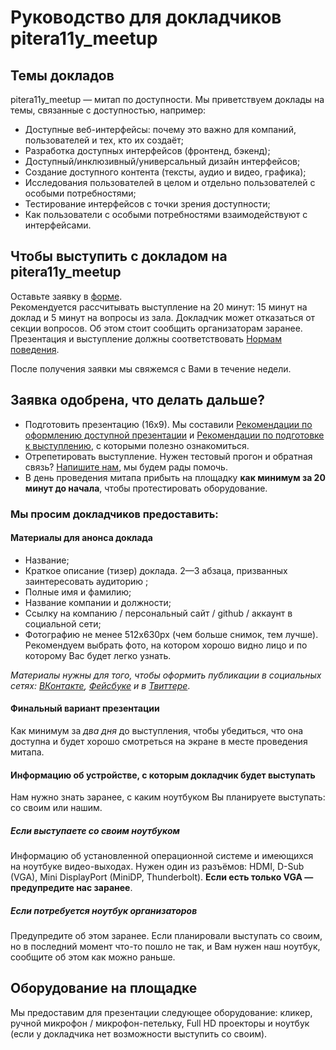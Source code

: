 # Руководство для докладчиков pitera11y_meetup

## Темы докладов

pitera11y_meetup — митап по доступности. Мы приветствуем доклады на темы, связанные с доступностью, например:

* Доступные веб-интерфейсы: почему это важно для компаний, пользователей и тех, кто их создаёт;
* Разработка доступных интерфейсов (фронтенд, бэкенд);
* Доступный/инклюзивный/универсальный дизайн интерфейсов;
* Создание доступного контента (тексты, аудио и видео, графика);
* Исследования пользователей в целом и отдельно пользователей с особыми потребностями;
* Тестирование интерфейсов с точки зрения доступности;
* Как пользователи с особыми потребностями взаимодействуют с интерфейсами.

## Чтобы выступить с докладом на pitera11y_meetup

Оставьте заявку в [форме](*).<br>
Рекомендуется рассчитывать выступление на 20 минут: 15 минут на доклад и 5 минут на вопросы из зала.
Докладчик может отказаться от секции вопросов. Об этом стоит сообщить организаторам заранее.<br>
Презентация и выступление должны соответствовать [Нормам поведения](https://github.com/pitercss/a11y_docs/blob/master/code-of-conduct.md).

После получения заявки мы свяжемся с Вами в течение недели.


## Заявка одобрена, что делать дальше?

* Подготовить презентацию (16х9). Мы составили [Рекомендации по оформлению доступной презентации](https://github.com/pitercss/a11y_docs/blob/master/accessible-slide-guidelines.md) и [Рекомендации по подготовке к выступлению](https://github.com/pitercss/a11y_docs/blob/master/talk-guidelines.md), с которыми полезно ознакомиться.
* Отрепетировать выступление. Нужен тестовый прогон и обратная связь? [Напишите нам](*), мы будем рады помочь.
* В день проведения митапа прибыть на площадку **как минимум за 20 минут до начала**, чтобы протестировать оборудование.


### Мы просим докладчиков предоставить:

#### Материалы для анонса доклада

* Название;
* Краткое описание (тизер) доклада. 2—3 абзаца, призванных заинтересовать аудиторию ;
* Полные имя и фамилию;
* Название компании и должности;
* Ссылку на компанию / персональный сайт / github / аккаунт в социальной сети;
* Фотографию не менее 512x630px (чем больше снимок, тем лучше). Рекомендуем выбрать фото, на котором хорошо видно лицо и по которому Вас будет легко узнать.

_Материалы нужны для того, чтобы оформить публикации в социальных сетях: [ВКонтакте](https://vk.com/pitercss_meetup), [Фейсбуке](https://www.facebook.com/pitercssmeetup/) и в [Твиттере](https://twitter.com/pitercss_meetup)_.


#### Финальный вариант презентации

Как минимум за _два дня_ до выступления, чтобы убедиться, что она доступна и будет хорошо смотреться на экране в месте проведения митапа.


#### Информацию об устройстве, с которым докладчик будет выступать

Нам нужно знать заранее, с каким ноутбуком Вы планируете выступать: со своим или нашим.

##### Если выступаете со своим ноутбуком

Информацию об установленной операционной системе и имеющихся на ноутбуке видео-выходах. Нужен один из разъёмов: HDMI, D-Sub (VGA), Mini DisplayPort (MiniDP, Thunderbolt). **Если есть только VGA — предупредите нас заранее**.

##### Если потребуется ноутбук организаторов

Предупредите об этом заранее. Если планировали выступать со своим, но в последний момент что-то пошло не так, и Вам нужен наш ноутбук, сообщите об этом как можно раньше.


## Оборудование на площадке

Мы предоставим для презентации следующее оборудование: кликер, ручной микрофон / микрофон-петельку, Full HD проекторы и ноутбук (если у докладчика нет возможности выступить со своим).


